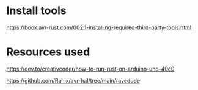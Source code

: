 
# Install tools

https://book.avr-rust.com/002.1-installing-required-third-party-tools.html

# Resources used

https://dev.to/creativcoder/how-to-run-rust-on-arduino-uno-40c0

https://github.com/Rahix/avr-hal/tree/main/ravedude